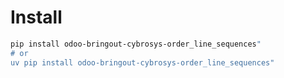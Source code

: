 # Install

```bash
pip install odoo-bringout-cybrosys-order_line_sequences"
# or
uv pip install odoo-bringout-cybrosys-order_line_sequences"
```
